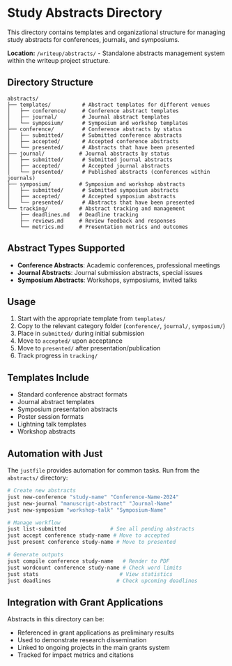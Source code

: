 # Study Abstracts Directory

This directory contains templates and organizational structure for managing study abstracts for conferences, journals, and symposiums.

**Location:** `/writeup/abstracts/` - Standalone abstracts management system within the writeup project structure.

## Directory Structure

```
abstracts/
├── templates/          # Abstract templates for different venues
│   ├── conference/     # Conference abstract templates
│   ├── journal/        # Journal abstract templates
│   └── symposium/      # Symposium and workshop templates
├── conference/         # Conference abstracts by status
│   ├── submitted/      # Submitted conference abstracts
│   ├── accepted/       # Accepted conference abstracts
│   └── presented/      # Abstracts that have been presented
├── journal/           # Journal abstracts by status
│   ├── submitted/      # Submitted journal abstracts
│   ├── accepted/       # Accepted journal abstracts
│   └── presented/      # Published abstracts (conferences within journals)
├── symposium/         # Symposium and workshop abstracts
│   ├── submitted/      # Submitted symposium abstracts
│   ├── accepted/       # Accepted symposium abstracts
│   └── presented/      # Abstracts that have been presented
└── tracking/          # Abstract tracking and management
    ├── deadlines.md   # Deadline tracking
    ├── reviews.md     # Review feedback and responses
    └── metrics.md     # Presentation metrics and outcomes
```

## Abstract Types Supported

- **Conference Abstracts**: Academic conferences, professional meetings
- **Journal Abstracts**: Journal submission abstracts, special issues
- **Symposium Abstracts**: Workshops, symposiums, invited talks

## Usage

1. Start with the appropriate template from `templates/`
2. Copy to the relevant category folder (`conference/`, `journal/`, `symposium/`)
3. Place in `submitted/` during initial submission
4. Move to `accepted/` upon acceptance
5. Move to `presented/` after presentation/publication
6. Track progress in `tracking/`

## Templates Include

- Standard conference abstract formats
- Journal abstract templates
- Symposium presentation abstracts
- Poster session formats
- Lightning talk templates
- Workshop abstracts

## Automation with Just

The `justfile` provides automation for common tasks. Run from the `abstracts/` directory:

```bash
# Create new abstracts
just new-conference "study-name" "Conference-Name-2024"
just new-journal "manuscript-abstract" "Journal-Name"
just new-symposium "workshop-talk" "Symposium-Name"

# Manage workflow
just list-submitted              # See all pending abstracts
just accept conference study-name # Move to accepted
just present conference study-name # Move to presented

# Generate outputs
just compile conference study-name   # Render to PDF
just wordcount conference study-name # Check word limits
just stats                          # View statistics
just deadlines                     # Check upcoming deadlines
```

## Integration with Grant Applications

Abstracts in this directory can be:
- Referenced in grant applications as preliminary results
- Used to demonstrate research dissemination
- Linked to ongoing projects in the main grants system
- Tracked for impact metrics and citations
